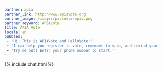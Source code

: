 ```yaml
---
partner: apia
partner_link: http://www.apiavote.org
partner_image: /images/partners/apia.png
partner_keyword: APIAVote
title: APIA Vote
locale: en
bubbles:
 - 'Hi! This is APIAVote and HelloVote!'
 - 'I can help you register to vote, remember to vote, and remind your friends to vote too.'
 - 'Try me out! Enter your phone number to start.'
---
```

{% include chat.html %}



